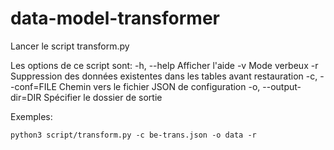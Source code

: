 # data-model-transformer

Lancer le script transform.py

Les options de ce script sont:
  -h, --help                Afficher l'aide
  -v                        Mode verbeux
  -r                        Suppression des données existentes dans les tables avant restauration
  -c, --conf=FILE           Chemin vers le fichier JSON de configuration
  -o, --output-dir=DIR      Spécifier le dossier de sortie


Exemples:
~~~
python3 script/transform.py -c be-trans.json -o data -r
~~~